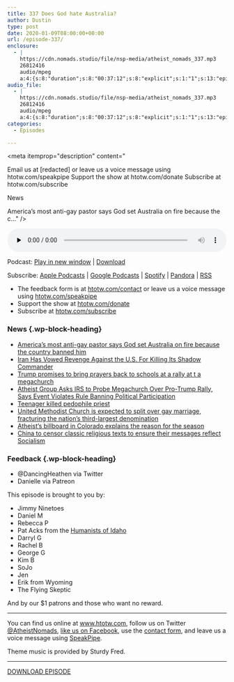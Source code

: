```yaml
---
title: 337 Does God hate Australia?
author: Dustin
type: post
date: 2020-01-09T08:00:00+00:00
url: /episode-337/
enclosure:
  - |
    https://cdn.nomads.studio/file/nsp-media/atheist_nomads_337.mp3
    26812416
    audio/mpeg
    a:4:{s:8:"duration";s:8:"00:37:12";s:8:"explicit";s:1:"1";s:13:"episode_title";s:24:"Does God hate Australia?";s:10:"episode_no";s:3:"337";}
audio_file:
  - |
    https://cdn.nomads.studio/file/nsp-media/atheist_nomads_337.mp3
    26812416
    audio/mpeg
    a:4:{s:8:"duration";s:8:"00:37:12";s:8:"explicit";s:1:"1";s:13:"episode_title";s:24:"Does God hate Australia?";s:10:"episode_no";s:3:"337";}
categories:
  - Episodes

---
```

<div itemscope itemtype="http://schema.org/AudioObject">
  <meta itemprop="name" content="337 Does God hate Australia?" />
  
  <meta itemprop="uploadDate" content="2020-01-09T01:00:00-07:00" />
  
  <meta itemprop="encodingFormat" content="audio/mpeg" />
  
  <meta itemprop="duration" content="PT37M12S" />
  
  <meta itemprop="description" content="







Email us at [redacted] or leave us a voice message using htotw.com/speakpipe
Support the show at htotw.com/donate
Subscribe at htotw.com/subscribe




News




America’s most anti-gay pastor says God set Australia on fire because the c..." />
  
  <meta itemprop="contentUrl" content="https://dts.podtrac.com/redirect.mp3/cdn.nomads.studio/file/nsp-media/atheist_nomads_337.mp3" />
  
  <meta itemprop="contentSize" content="25.6" />
  
  <div class="powerpress_player" id="powerpress_player_8600">
    <audio class="wp-audio-shortcode" id="audio-4176-344" preload="none" style="width: 100%;" controls="controls"><source type="audio/mpeg" src="https://dts.podtrac.com/redirect.mp3/cdn.nomads.studio/file/nsp-media/atheist_nomads_337.mp3?_=344" /><a href="https://dts.podtrac.com/redirect.mp3/cdn.nomads.studio/file/nsp-media/atheist_nomads_337.mp3">https://dts.podtrac.com/redirect.mp3/cdn.nomads.studio/file/nsp-media/atheist_nomads_337.mp3</a></audio>
  </div>
</div>

<p class="powerpress_links powerpress_links_mp3">
  Podcast: <a href="https://dts.podtrac.com/redirect.mp3/cdn.nomads.studio/file/nsp-media/atheist_nomads_337.mp3" class="powerpress_link_pinw" target="_blank" title="Play in new window" onclick="return powerpress_pinw('https://htotw.com/?powerpress_pinw=4176-podcast');" rel="nofollow">Play in new window</a> | <a href="https://dts.podtrac.com/redirect.mp3/cdn.nomads.studio/file/nsp-media/atheist_nomads_337.mp3" class="powerpress_link_d" title="Download" rel="nofollow" download="atheist_nomads_337.mp3">Download</a>
</p>

<p class="powerpress_links powerpress_subscribe_links">
  Subscribe: <a href="https://podcasts.apple.com/us/podcast/humanists-take-on-the-world/id530050098?mt=2&ls=1" class="powerpress_link_subscribe powerpress_link_subscribe_itunes" target="_blank" title="Subscribe on Apple Podcasts" rel="nofollow">Apple Podcasts</a> | <a href="https://www.google.com/podcasts?feed=aHR0cDovL2F0aGVpc3Rub21hZHMubGlic3luLmNvbS9yc3M%3D" class="powerpress_link_subscribe powerpress_link_subscribe_googleplay" target="_blank" title="Subscribe on Google Podcasts" rel="nofollow">Google Podcasts</a> | <a href="https://open.spotify.com/show/3LzK2xZGike6Tc1GEMtMbr?si=LieN9SNuTpq96smuaUsH8A" class="powerpress_link_subscribe powerpress_link_subscribe_spotify" target="_blank" title="Subscribe on Spotify" rel="nofollow">Spotify</a> | <a href="https://www.pandora.com/podcast/atheist-nomads/PC:10122?corr=62071012&part=ug" class="powerpress_link_subscribe powerpress_link_subscribe_pandora" target="_blank" title="Subscribe on Pandora" rel="nofollow">Pandora</a> | <a href="https://htotw.com/feed/podcast/" class="powerpress_link_subscribe powerpress_link_subscribe_rss" target="_blank" title="Subscribe via RSS" rel="nofollow">RSS</a>
</p>

<!--more-->

  * The feedback form is at [htotw.com/contact](https://htotw.com/contact) or leave us a voice message using <a href="https://htotw.com/speakpipe" target="_blank" rel="noopener noreferrer">htotw.com/speakpipe</a>
  * Support the show at <a href="https://htotw.com/donate" target="_blank" rel="noopener noreferrer">htotw.com/donate</a>
  * Subscribe at <a href="https://htotw.com/subscribe" target="_blank" rel="noopener noreferrer">htotw.com/subscribe</a>

### News {.wp-block-heading}

  * [America’s most anti-gay pastor says God set Australia on fire because the country banned him][1]
  * [Iran Has Vowed Revenge Against the U.S. For Killing Its Shadow Commander][2]
  * [Trump promises to bring prayers back to schools at a rally at t a megachurch][3]
  * [Atheist Group Asks IRS to Probe Megachurch Over Pro-Trump Rally, Says Event Violates Rule Banning Political Participation][4]
  * [Teenager killed pedophile priest][5]
  * [United Methodist Church is expected to split over gay marriage, fracturing the nation’s third-largest denomination][6]
  * [Atheist’s billboard in Colorado explains the reason for the season][7]
  * [China to censor classic religious texts to ensure their messages reflect Socialism][8]

### Feedback {.wp-block-heading}

  * @DancingHeathen via Twitter
  * Danielle via Patreon

This episode is brought to you by:

  * Jimmy Ninetoes
  * Daniel M
  * Rebecca P
  * Pat Acks from the <a href="https://www.humanistsofidaho.org" target="_blank" rel="noopener noreferrer">Humanists of Idaho</a>
  * Darryl G
  * Rachel B
  * George G
  * Kim B
  * SoJo
  * Jen
  * Erik from Wyoming
  * The Flying Skeptic

And by our $1 patrons and those who want no reward.

<hr class="wp-block-separator" />

You can find us online at <a href="https://www.htotw.com/" target="_blank" rel="noopener noreferrer">www.htotw.com</a>, follow us on Twitter <a href="https://twitter.com/AtheistNomads" target="_blank" rel="noopener noreferrer">@AtheistNomads</a>, <a href="https://htotw.com/facebook" target="_blank" rel="noopener noreferrer">like us on Facebook</a>, use the [contact form](https://htotw.com/contact), and leave us a voice message using <a href="https://htotw.com/speakpipe" target="_blank" rel="noopener noreferrer">SpeakPipe</a>.

Theme music is provided by Sturdy Fred.

<hr class="wp-block-separator" />

<a href="https://dts.podtrac.com/redirect.mp3/cdn.nomads.studio/file/nsp-media/atheist_nomads_337.mp3" target="_blank" rel="noopener noreferrer">DOWNLOAD EPISODE</a>

 [1]: https://www.lgbtqnation.com/2020/01/americas-anti-gay-pastor-says-god-set-australia-fire-country-banned/
 [2]: https://time.com/5758750/iran-us-qasem-soleimani/
 [3]: https://www.reuters.com/article/us-usa-trump-religion/trump-tells-evangelical-rally-he-will-put-prayer-in-schools-idUSKBN1Z22AN
 [4]: https://www.newsweek.com/atheist-group-asks-irs-probe-megachurch-over-pro-trump-rally-says-event-violates-rule-banning-1479953
 [5]: https://www.dailymail.co.uk/news/article-7830283/Teenager-19-kills-paedophile-priest-abused-ramming-crucifix-throat.html
 [6]: https://www.washingtonpost.com/religion/2020/01/03/united-methodist-church-is-expected-split-over-gay-marriage-disagreement-fracturing-nations-third-largest-denomination/
 [7]: https://www.nydailynews.com/new-york/nyc-crime/ny-atheist-billboard-christmas-spirit-axis-sun-20191226-pxkdciilefgzbez5te2yfzt3t4-story.html
 [8]: https://www.dailymail.co.uk/news/article-7730965/China-censor-classic-religious-texts-ensure-messages-reflect-Socialism.html